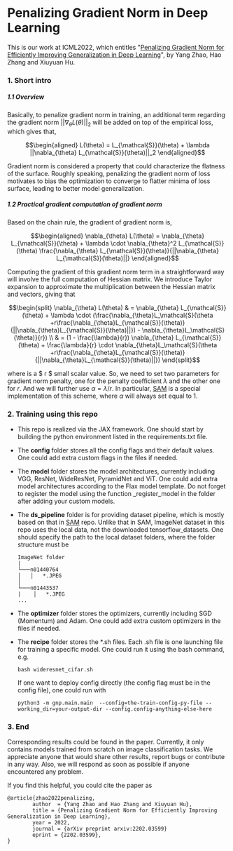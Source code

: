 # Penalizing Gradient Norm in Deep Learning

This is our work at ICML2022, which entitles "[Penalizing Gradient Norm for Efficiently Improving Generalization in Deep Learning](https://arxiv.org/abs/2202.03599)", by Yang Zhao, Hao Zhang and Xiuyuan Hu.

### 1. Short intro

##### 1.1 Overview

Basically, to penalize gradient norm in training, an additional term regarding the gradient norm $||\nabla_{\theta} L(\theta)||_2$ will be added on top of the empirical loss, which gives that,

$$\begin{aligned}
L(\theta) = L_{\mathcal{S}}(\theta) + \lambda ||\nabla_{\theta} L_{\mathcal{S}}(\theta)||_2
\end{aligned}$$

Gradient norm is considered a property that could characterize the flatness of the surface. Roughly speaking, penalizing the gradient norm of loss motivates to bias the optimization to converge to flatter minima of loss surface, leading to better model generalization. 

##### 1.2 Practical gradient computation of gradient norm

Based on the chain rule, the gradient of gradient norm is,

$$\begin{aligned}
\nabla_{\theta} L(\theta) = \nabla_{\theta} L_{\mathcal{S}}(\theta) + \lambda \cdot \nabla_{\theta}^2 L_{\mathcal{S}}(\theta) \frac{\nabla_{\theta} L_{\mathcal{S}}(\theta)}{||\nabla_{\theta} L_{\mathcal{S}}(\theta)||}
\end{aligned}$$

Computing the gradient of this gradient norm term in a straightforward way will involve the full computation of Hessian matrix. We introduce Taylor expansion to approximate the multiplication between the Hessian matrix and vectors, giving that

$$\begin{split}
    \nabla_{\theta} L(\theta) & = \nabla_{\theta} L_{\mathcal{S}}(\theta) + \lambda \cdot (\frac{\nabla_{\theta}L_\mathcal{S}(\theta +r\frac{\nabla_{\theta}L_{\mathcal{S}}(\theta)}{||\nabla_{\theta}L_{\mathcal{S}}(\theta)||}) - \nabla_{\theta}L_\mathcal{S}(\theta)}{r}) \\
    & = (1 - \frac{\lambda}{r}) \nabla_{\theta} L_{\mathcal{S}}(\theta) + \frac{\lambda}{r} \cdot \nabla_{\theta}L_\mathcal{S}(\theta +r\frac{\nabla_{\theta}L_{\mathcal{S}}(\theta)}{||\nabla_{\theta}L_{\mathcal{S}}(\theta)||})
\end{split}$$
 
where is a $ r $ small scalar value. So, we need to set two parameters for gradient norm penalty, one for the penalty coefficient $\lambda$ and the other one for $r$. And we will further use $\alpha = \lambda / r$. In particular, [SAM](https://github.com/google-research/sam) is a special implementation of this scheme, where $\alpha$ will always set equal to 1.

### 2. Training using this repo

* This repo is realized via the JAX framework. One should start by building the python environment listed in the requirements.txt file. 

* The **config** folder stores all the config flags and their default values. One could add extra custom flags in the files if needed. 

* The **model** folder stores the model architectures, currently including VGG, ResNet, WideResNet, PyramidNet and ViT. One could add extra model architectures according to the Flax model template. Do not forget to register the model using the function _register_model in the folder after adding your custom models. 
 
* The **ds_pipeline** folder is for providing dataset pipeline, which is mostly based on that in [SAM](https://github.com/google-research/sam) repo. Unlike that in SAM, ImageNet dataset in this repo uses the local data, not the downloaded tensorflow_datasets. One should specify the path to the local dataset folders, where the folder structure must be 
    ```
    ImageNet folder
    |
    └───n01440764
    │   │   *.JPEG
    │   
    └───n01443537
    |    │   *.JPEG
    ...
    ```

* The **optimizer** folder stores the optimizers, currently including SGD (Momentum) and Adam.  One could add extra custom optimizers in the files if needed.

* The **recipe** folder stores the *.sh files. Each .sh file is one launching file for training a specific model. One could run it using the bash command, e.g.

    ```
    bash wideresnet_cifar.sh
    ```
    
  If one want to deploy config directly (the config flag must be in the config file), one could run with
  
    ```
    python3 -m gnp.main.main  --config=the-train-config-py-file --working_dir=your-output-dir --config.config-anything-else-here
    ```



### 3. End

Corresponding results could be found in the paper. Currently, it only contains models trained from scratch on image classification tasks. We appreciate anyone that would share other results, report bugs or contribute in any way. Also, we will respond as soon as possible if anyone encountered any problem.


If you find this helpful, you could cite the paper as
```
@article{zhao2022penalizing,
        author  = {Yang Zhao and Hao Zhang and Xiuyuan Hu},
        title = {Penalizing Gradient Norm for Efficiently Improving Generalization in Deep Learning},
        year = 2022,
        journal = {arXiv preprint arxiv:2202.03599}
        eprint = {2202.03599},
}

